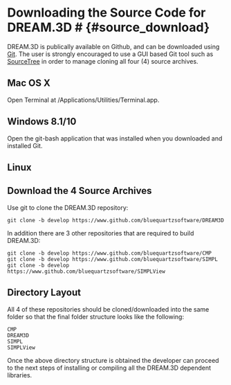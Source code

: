 # Downloading the Source Code for DREAM.3D # {#source_download}

DREAM.3D is publically available on Github, and can be downloaded using [Git](http://www.git-scm.org). The user is strongly encouraged to use a GUI based Git tool such as [SourceTree](http://www.sourcetreeapp.com) in order to manage cloning all four (4) source archives.

## Mac OS X ##
Open Terminal at /Applications/Utilities/Terminal.app.

## Windows 8.1/10 ##
Open the git-bash application that was installed when you downloaded and installed Git.

## Linux ##

## Download the 4 Source Archives ##
Use git to clone the DREAM.3D repository:

    git clone -b develop https://www.github.com/bluequartzsoftware/DREAM3D

In addition there are 3 other repositories that are required to build DREAM.3D:

    git clone -b develop https://www.github.com/bluequartzsoftware/CMP
    git clone -b develop https://www.github.com/bluequartzsoftware/SIMPL
    git clone -b develop https://www.github.com/bluequartzsoftware/SIMPLView

## Directory Layout ##


All 4 of these repositories should be cloned/downloaded into the same folder so that the final folder structure looks like the following:

    CMP
    DREAM3D
    SIMPL
    SIMPLView

Once the above directory structure is obtained the developer can proceed to the next steps of installing or compiling all the DREAM.3D dependent libraries.
